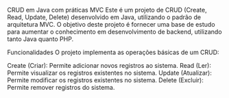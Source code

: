 
CRUD em Java com práticas MVC
Este é um projeto de CRUD (Create, Read, Update, Delete) desenvolvido em Java, utilizando o padrão de arquitetura MVC. O objetivo deste projeto é fornecer uma base de estudo para aumentar o conhecimento em desenvolvimento de backend, utilizando tanto Java quanto PHP.

Funcionalidades
O projeto implementa as operações básicas de um CRUD:

Create (Criar): Permite adicionar novos registros ao sistema.
Read (Ler): Permite visualizar os registros existentes no sistema.
Update (Atualizar): Permite modificar os registros existentes no sistema.
Delete (Excluir): Permite remover registros do sistema.


